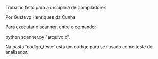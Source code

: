 Trabalho feito para a disciplina de compiladores

Por Gustavo Henriques da Cunha

Para executar o scanner, entre o comando:

python scanner.py "arquivo.c".

Na pasta 'codigo_teste' esta um codigo para ser usado como teste do analisador. 
